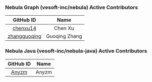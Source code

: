 ### Nebula Graph (vesoft-inc/nebula) Active Contributors

| GitHub ID| Name |
|:------------------------------------:|:------------:|
| [chenxu14](https://github.com/chenxu14) |  Chen Xu |
| [zhangguoqing](https://github.com/zhangguoqing)   |  Guoqing Zhang |


### Nebula Java (vesoft-inc/nebula-java) Active Contributors

| GitHub ID| Name |
|:------------------------------------:|:------------:|
| [Anyzm](https://github.com/Anyzm) |  Anyzm |